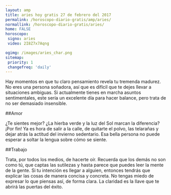 ```yaml
---
layout: amp
title: aries hoy gratis 27 de febrero del 2017 
permalink: /horoscopo-diario-gratis/amp/aries/
normallink: /horoscopo-diario-gratis/aries/
home: FALSE
horoscopo:
 signo: aries
 video: 2I8Z7x7Aqng

ogimg: /images/aries_char.png
sitemap:
 priority: 1
 changefreq: 'daily'
---
```



Hay momentos en que tu claro pensamiento revela tu tremenda madurez. No eres una persona soñadora, así que es difícil que te dejes llevar a situaciones ambiguas. Si actualmente tienes en marcha asuntos sentimentales, este sería un excelente día para hacer balance, pero trata de no ser demasiado insensible.

##Amor

¿Te sientes mejor? ¿La hierba verde y la luz del Sol marcan la diferencia? ¡Por fin! Ya es hora de salir a la calle, de quitarte el polvo, las telarañas y dejar atrás la actitud del invierno sedentario. Esa bella persona no puede esperar a soltar la lengua sobre cómo se siente.

##Trabajo

Trata, por todos los medios, de hacerte oír. Recuerda que los demás no son como tú, que captas las sutilezas y hasta parece que puedes leer la mente de la gente. Si tu intención es llegar a alguien, entonces tendrás que explicar las cosas de manera concisa y concreta. No tengas miedo de expresar lo que piensas así, de forma clara. La claridad es la llave que te abrirá las puertas del éxito.